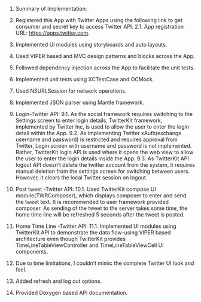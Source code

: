 1.	Summary of  Implementation:

2.	Registered this App with Twitter Apps using the following link to get consumer and secret key to access Twitter API.
  2.1.	App registration URL: https://apps.twitter.com.
3.	Implemented UI modules using storyboards and auto layouts.
4.	Used VIPER based  and MVC design patterns and blocks across the App.
5.	Followed dependency injection across the App to facilitate the unit tests. 
6.	Implemented unit tests using XCTestCase and OCMock.
7.	Used NSURLSession for network operations.
8.	Implemented JSON parser using Mantle framework.
9.	Login-Twitter API:
  9.1.	As the social framework requires switching to the Settings screen to enter login details, TwitterKit framework, implemented by Twitter Inc, is used to allow the user to enter the login detail   within the App.
  9.2.	As implementing Twitter xAuth(exchange username and password) is restricted and requires approval from Twitter, Login screen with username and password is not implemented. Rather, TwitterKit login API is used where it  opens the web view to allow the user to enter the login details inside the App.
  9.3.	As TwitterKit API logout API doesn’t delete the twitter account from the system, it  requires manual deletion from the settings screen for switching between users. However, it clears the local Twitter session on logout.

10.	 Post tweet -Twitter API:
  10.1.	Used TwitterKit compose UI module(TWRComposer), which displays composer to enter and send the tweet text. It is recommended to user framework provided composer. As sending of the tweet to the server takes some time, the home time line will be refreshed 5 seconds after the tweet is posted.

11.	Home Time Line -Twitter API:
  11.1.	Implemented UI modules using TwitterKit API  to demonstrate the data flow-using VIPER based architecture even though TwitterKit provides  TimeLineTableViewController and TimeLineTableViewCell UI components.

12.	Due to time limitations, I couldn’t mimic the complete Twitter UI look and feel.
13.	Added refresh and log out options.
14.	Provided Doxygen based API documentation.


